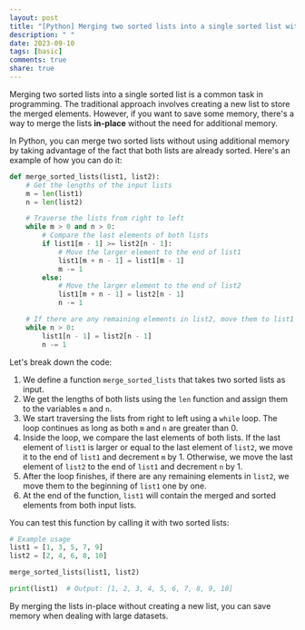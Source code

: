 ```yaml
---
layout: post
title: "[Python] Merging two sorted lists into a single sorted list without using additional memory in Python"
description: " "
date: 2023-09-10
tags: [basic]
comments: true
share: true
---
```


Merging two sorted lists into a single sorted list is a common task in programming. The traditional approach involves creating a new list to store the merged elements. However, if you want to save some memory, there's a way to merge the lists **in-place** without the need for additional memory.

In Python, you can merge two sorted lists without using additional memory by taking advantage of the fact that both lists are already sorted. Here's an example of how you can do it:

```python
def merge_sorted_lists(list1, list2):
    # Get the lengths of the input lists
    m = len(list1)
    n = len(list2)

    # Traverse the lists from right to left
    while m > 0 and n > 0:
        # Compare the last elements of both lists
        if list1[m - 1] >= list2[n - 1]:
            # Move the larger element to the end of list1
            list1[m + n - 1] = list1[m - 1]
            m -= 1
        else:
            # Move the larger element to the end of list2
            list1[m + n - 1] = list2[n - 1]
            n -= 1

    # If there are any remaining elements in list2, move them to list1
    while n > 0:
        list1[n - 1] = list2[n - 1]
        n -= 1
```

Let's break down the code:

1. We define a function `merge_sorted_lists` that takes two sorted lists as input.
2. We get the lengths of both lists using the `len` function and assign them to the variables `m` and `n`.
3. We start traversing the lists from right to left using a `while` loop. The loop continues as long as both `m` and `n` are greater than 0.
4. Inside the loop, we compare the last elements of both lists. If the last element of `list1` is larger or equal to the last element of `list2`, we move it to the end of `list1` and decrement `m` by 1. Otherwise, we move the last element of `list2` to the end of `list1` and decrement `n` by 1.
5. After the loop finishes, if there are any remaining elements in `list2`, we move them to the beginning of `list1` one by one.
6. At the end of the function, `list1` will contain the merged and sorted elements from both input lists.

You can test this function by calling it with two sorted lists:

```python
# Example usage
list1 = [1, 3, 5, 7, 9]
list2 = [2, 4, 6, 8, 10]

merge_sorted_lists(list1, list2)

print(list1)  # Output: [1, 2, 3, 4, 5, 6, 7, 8, 9, 10]
```

By merging the lists in-place without creating a new list, you can save memory when dealing with large datasets.